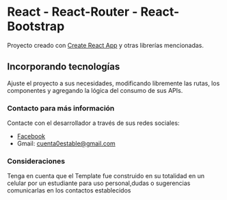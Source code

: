 # React - React-Router - React-Bootstrap

Proyecto creado con [Create React App](https://github.com/facebook/create-react-app) y otras librerías mencionadas.

## Incorporando tecnologías

Ajuste el proyecto a sus necesidades, modificando libremente las rutas, los componentes y agregando la lógica del consumo de sus APIs.

### Contacto para más información

Contacte con el desarrollador a través de sus redes sociales:

- [Facebook](https://www.facebook.com/profile.php?id=100077277230596)
- Gmail: cuenta0estable@gmail.com

### Consideraciones

Tenga en cuenta que el Template fue construido en su totalidad en un
celular por un estudiante para uso personal,dudas o sugerencias comunicarlas en los contactos establecidos